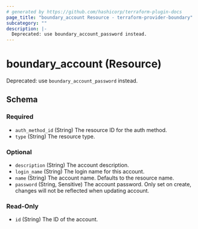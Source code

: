 ```yaml
---
# generated by https://github.com/hashicorp/terraform-plugin-docs
page_title: "boundary_account Resource - terraform-provider-boundary"
subcategory: ""
description: |-
  Deprecated: use boundary_account_password instead.
---
```


# boundary_account (Resource)

Deprecated: use `boundary_account_password` instead.



<!-- schema generated by tfplugindocs -->
## Schema

### Required

- `auth_method_id` (String) The resource ID for the auth method.
- `type` (String) The resource type.

### Optional

- `description` (String) The account description.
- `login_name` (String) The login name for this account.
- `name` (String) The account name. Defaults to the resource name.
- `password` (String, Sensitive) The account password. Only set on create, changes will not be reflected when updating account.

### Read-Only

- `id` (String) The ID of the account.
